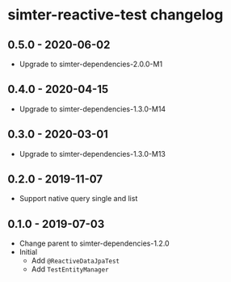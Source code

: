 # simter-reactive-test changelog

## 0.5.0 - 2020-06-02

- Upgrade to simter-dependencies-2.0.0-M1

## 0.4.0 - 2020-04-15

- Upgrade to simter-dependencies-1.3.0-M14

## 0.3.0 - 2020-03-01

- Upgrade to simter-dependencies-1.3.0-M13

## 0.2.0 - 2019-11-07

- Support native query single and list

## 0.1.0 - 2019-07-03

- Change parent to simter-dependencies-1.2.0
- Initial
    - Add `@ReactiveDataJpaTest`
    - Add `TestEntityManager`